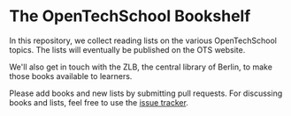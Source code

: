 # The OpenTechSchool Bookshelf

In this repository, we collect reading lists on the various OpenTechSchool topics. The lists will eventually be published on the OTS website. 

We'll also get in touch with the ZLB, the central library of Berlin, to make those books available to learners. 

Please add books and new lists by submitting pull requests. For discussing books and lists, feel free to use the [issue tracker](https://github.com/OpenTechSchool/bookshelf/issues).
